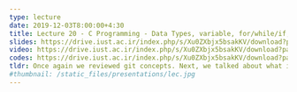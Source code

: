 ```yaml
---
type: lecture
date: 2019-12-03T8:00:00+4:30
title: Lecture 20 - C Programming - Data Types, variable, for/while/if, array
slides: https://drive.iust.ac.ir/index.php/s/Xu0ZXbjx5bsakKV/download?path=%2FSlides&files=S20.pdf
video: https://drive.iust.ac.ir/index.php/s/Xu0ZXbjx5bsakKV/download?path=%2FVideos&files=S20.mp4
codes: https://drive.iust.ac.ir/index.php/s/Xu0ZXbjx5bsakKV/download?path=%2FCode&files=S20.zip
tldr: Once again we reviewed git concepts. Next, we talked about what is involved in learning a new language. We touched on many topics such as compiling vs linking, .C and .H files, compiler options and for/while/if statements. Finally, we introuced the & and * operators and introduced arrays and demonstrated how we can use pointer arithmetic to access array elements. 
#thumbnail: /static_files/presentations/lec.jpg
---
```

